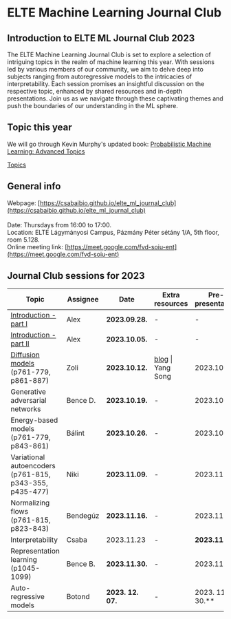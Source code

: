 # ELTE Machine Learning Journal Club

## Introduction to ELTE ML Journal Club 2023

The ELTE Machine Learning Journal Club is set to explore a selection of intriguing topics in the realm of machine learning this year. With sessions led by various members of our community, we aim to delve deep into subjects ranging from autoregressive models to the intricacies of interpretability. Each session promises an insightful discussion on the respective topic, enhanced by shared resources and in-depth presentations. Join us as we navigate through these captivating themes and push the boundaries of our understanding in the ML sphere.

## Topic this year

We will go through Kevin Murphy's updated book: [Probabilistic Machine Learning: Advanced Topics](https://probml.github.io/pml-book/book2.html)

[Topics](https://docs.google.com/spreadsheets/d/1D7IOLMWKjIejQbe4vrlD-8T11quihJInTaMmgtlMdtU/edit#gid=0)

## General info

Webpage: [https://csabaibio.github.io/elte_ml_journal_club](https://csabaibio.github.io/elte_ml_journal_club) <br>
<br>
Date: Thursdays from 16:00 to 17:00. <br>
Location: ELTE Lágymányosi Campus, Pázmány Péter sétány 1/A, 5th floor, room 5.128. <br>
Online meeting link: [https://meet.google.com/fvd-soiu-ent](https://meet.google.com/fvd-soiu-ent) <br>

## Journal Club sessions for 2023

| Topic | Assignee | Date | Extra resources | Pre-presentation |
|-------|----------|------|-----------------|--------------|
| [Introduction - part I](https://docs.google.com/presentation/d/1Xa52kHUG9uDP8u9I0prwXoGlFzCpNzCU_c0G4zgPOfU/edit?usp=sharing) | Alex | **2023.09.28.** | - | - |
| [Introduction - part II](https://docs.google.com/presentation/d/1Xa52kHUG9uDP8u9I0prwXoGlFzCpNzCU_c0G4zgPOfU/edit?usp=sharing) | Alex | **2023.10.05.** | - | - |
| [Diffusion models](https://docs.google.com/presentation/d/1gA43mItH6IFGgo3d6H6iYQZye5AZx6Q1UIy2lAbM20U/edit?usp=sharing)<br>(p761-779, p861-887) | Zoli | **2023.10.12.** | [blog](#) \| Yang Song | 2023.10.04 |
| Generative adversarial networks | Bence D. | **2023.10.19.** | - | 2023.10.11 |
| Energy-based models<br>(p761-779, p843-861) | Bálint | **2023.10.26.** | - | 2023.10.18 |
| Variational autoencoders<br>(p761-815, p343-355, p435-477) | Niki | **2023.11.09.** | - | 2023.11.02 |
| Normalizing flows<br>(p761-815, p823-843) | Bendegúz | **2023.11.16.** | - | 2023.11.08 |
| Interpretability | Csaba | 2023.11.23 | - | **2023.11.15.** |
| Representation learning<br>(p1045-1099) | Bence B. | **2023.11.30.** | - | 2023.11.22 |
| Auto-regressive models | Botond | **2023. 12. 07.** | - | 2023. 11. 30.**|



